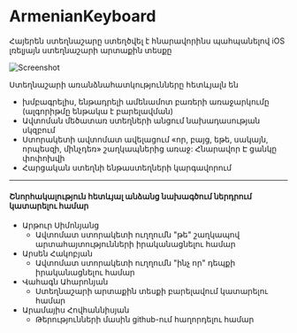 # ArmenianKeyboard 
Հայերեն ստեղնաշարը ստեղծվել է հնարավորինս պահպանելով iOS լռելյայն ստեղնաշարի արտաքին տեսքը

![Screenshot](https://raw.githubusercontent.com/deimusmeister/ArmenianKeyboard/master/keyboard_demo.gif)

Ստեղնաշարի առանձնահատկությունները հետևյալն են

 - խմբագրելիս, ենթադրելի ամենամոտ բառերի առաջարկումը (ալգորիթմը ենթակա է բարելավման)
 - Ավտոման մեծատառ ստեղների անցում նախադասության սկզբում
 - Ստորակետի ավտոմատ ավելացում «որ, բայց, եթե, սակայն, որպեսզի, մինչդեռ» շաղկապներից առաջ: Հնարավոր Է ցանկը փոփոխվի
 - Հարցական ստեղնի ենթաստեղների կարգավորում
---
#### Շնորհակալություն հետևյալ անձանց նախագծում ներդրում կատարելու համար
- Արթուր Սիմոնյանց
  - Ավտոմատ ստորակետի ուղղումն "թե" շաղկապով արտահայտությունների իրականացնելու համար
- Արսեն Հակոբյան
  - Ավտոմատ ստորակետի ուղղումն "ինչ որ" դեպքի իրականացնելու համար
- Վահագն Ահարոնյան
  - Ստեղնաշարի արտաքին տեսքի բարելավում կատարելու համար
- Արամայիս Հովհաննիսյան
  - Թերությունների մասին github-ում հաղորդելու համար
